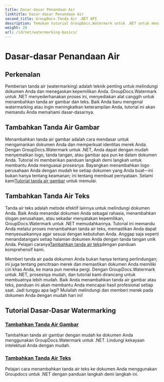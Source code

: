 ```yaml
---
title: Dasar-dasar Penandaan Air
linktitle: Dasar-dasar Penandaan Air
second_title: GroupDocs.Tanda Air .NET API
description: Temukan tutorial GroupDocs.Watermark untuk .NET untuk menambahkan tanda air gambar dan teks dengan mudah. Lindungi dokumen Anda dengan panduan yang mudah diikuti ini.
weight: 20
url: /id/net/watermarking-basics/
---
```


# Dasar-dasar Penandaan Air

## Perkenalan
Pemberian tanda air (watermarking) adalah teknik penting untuk melindungi dokumen Anda dan menegaskan kepemilikan Anda. GroupDocs.Watermark untuk .NET menyederhanakan proses ini, menyediakan alat canggih untuk menambahkan tanda air gambar dan teks. Baik Anda baru mengenal watermarking atau ingin meningkatkan keterampilan Anda, tutorial ini akan memandu Anda memahami dasar-dasarnya.

## Tambahkan Tanda Air Gambar

Menambahkan tanda air gambar adalah cara mendasar untuk mengamankan dokumen Anda dan memperkuat identitas merek Anda. Dengan GroupDocs.Watermark untuk .NET, Anda dapat dengan mudah menyematkan logo, tanda tangan, atau gambar apa pun ke dalam dokumen Anda. Tutorial ini memberikan panduan langkah demi langkah untuk membantu Anda menguasai prosesnya. Bayangkan menambahkan logo perusahaan Anda dengan mudah ke setiap dokumen yang Anda buat—ini bukan hanya tentang keamanan; ini tentang membuat pernyataan. Selami kami[Tutorial tanda air gambar](./add-image-watermark/) untuk memulai.

## Tambahkan Tanda Air Teks

 Tanda air teks adalah metode efektif lainnya untuk melindungi dokumen Anda. Baik Anda menandai dokumen Anda sebagai rahasia, menambahkan slogan perusahaan, atau sekadar menyatakan kepemilikan, GroupDocs.Watermark untuk .NET memudahkannya. Tutorial ini memandu Anda melalui proses menambahkan tanda air teks, memastikan Anda dapat menyesuaikannya agar sesuai dengan kebutuhan Anda. Anggap saja seperti menandatangani setiap halaman dokumen Anda dengan tanda tangan unik Anda. Pelajari caranya[Tambahkan tanda air teks](./add-text-watermark/)dengan panduan komprehensif kami.

Memberi tanda air pada dokumen Anda bukan hanya tentang perlindungan; ini juga tentang pencitraan merek dan memastikan dokumen Anda memiliki ciri khas Anda, ke mana pun mereka pergi. Dengan GroupDocs.Watermark untuk .NET, prosesnya mudah, dan tutorial kami dirancang untuk membuatnya lebih mudah. Baik Anda menambahkan tanda air gambar atau teks, panduan ini akan membantu Anda mencapai hasil profesional setiap saat. Jadi tunggu apa lagi? Mulailah melindungi dan memberi merek pada dokumen Anda dengan mudah hari ini!

## Tutorial Dasar-Dasar Watermarking
### [Tambahkan Tanda Air Gambar](./add-image-watermark/)
Tambahkan tanda air gambar dengan mudah ke dokumen Anda menggunakan GroupDocs.Watermark untuk .NET. Lindungi kekayaan intelektual Anda dengan mudah.
### [Tambahkan Tanda Air Teks](./add-text-watermark/)
Pelajari cara menambahkan tanda air teks ke dokumen Anda menggunakan Groupdocs untuk .NET dengan panduan langkah demi langkah ini.